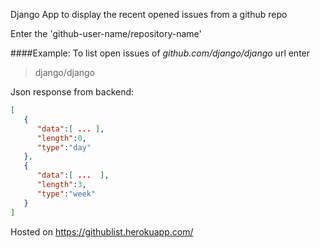 Django App to display the recent opened issues from a github repo

Enter the 'github-user-name/repository-name'

####Example:
To list open issues of *github.com/django/django* url enter 
>django/django

Json response from backend:

```json
[
   {
      "data":[ ... ],
      "length":0,
      "type":"day"
   },
   {
      "data":[ ...  ],
      "length":3,
      "type":"week"
   }
]
```


Hosted on https://githublist.herokuapp.com/
